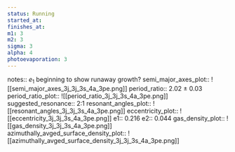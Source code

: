 ```yaml
---
status: Running
started_at: 
finishes_at: 
m1: 3
m2: 3
sigma: 3
alpha: 4
photoevaporation: 3
---
```


notes:: $e_1$ beginning to show runaway growth?
semi_major_axes_plot:: ![[semi_major_axes_3j_3j_3s_4a_3pe.png]]
period_ratio:: 2.02 ± 0.03
period_ratio_plot:: ![[period_ratio_3j_3j_3s_4a_3pe.png]]
suggested_resonance:: 2:1
resonant_angles_plot:: ![[resonant_angles_3j_3j_3s_4a_3pe.png]]
eccentricity_plot:: ![[eccentricity_3j_3j_3s_4a_3pe.png]]
e1:: 0.216
e2:: 0.044
gas_density_plot:: ![[gas_density_3j_3j_3s_4a_3pe.png]]
azimuthally_avged_surface_density_plot:: ![[azimuthally_avged_surface_density_3j_3j_3s_4a_3pe.png]]
